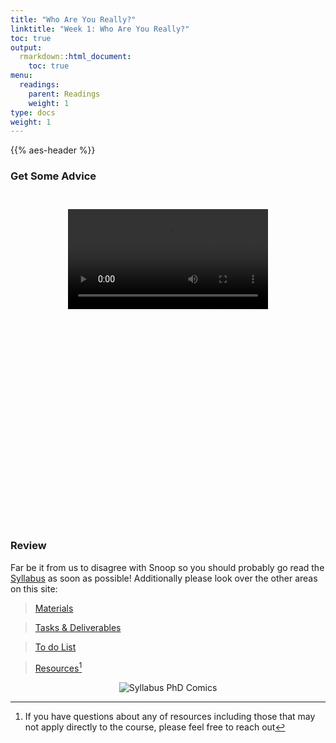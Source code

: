 ```yaml
---
title: "Who Are You Really?"
linktitle: "Week 1: Who Are You Really?"
toc: true
output:
  rmarkdown::html_document:
    toc: true
menu:
  readings:
    parent: Readings
    weight: 1
type: docs
weight: 1
---
```


{{% aes-header %}}

<style>
.videoContainer {
    height: 480px;
    width: 320px;   
    padding: 26px;
}
</style>

### Get Some Advice

<center>
<div class="videoContainer">
<video width="320" controls>
<source src="/videos/snoop_syllabus.mp4" type="video/mp4">

I’m sorry but your browser doesn’t support embedded videos. You can however <a href="/videos/snoop_syllabus.mp4">download it</a>.

</video>
</div>
</center>

### Review

Far be it from us to disagree with Snoop so you should probably go read the [Syllabus](/syllabus/) as soon as possible! Additionally please look over the other areas on this site:

> [Materials](/materials/)

> [Tasks & Deliverables](/tasks/)

> [To do List](/due/)

> [Resources](/resources/)[^1]

<center>
<img src='/img/comics/in-the-syllabus.png' alt='Syllabus PhD Comics'>
</center>

[^1]: If you have questions about any of resources including those that may not apply directly to the course, please feel free to reach out
